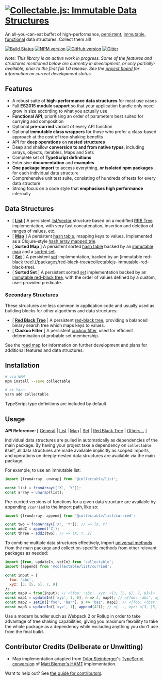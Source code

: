 # [![Collectable.js: Immutable Data Structures](https://github.com/frptools/collectable/raw/master/.assets/logo.png)](https://github.com/frptools/collectable)

An all-you-can-eat buffet of high-performance, [persistent](https://en.wikipedia.org/wiki/Persistent_data_structure), [immutable](https://en.wikipedia.org/wiki/Immutable_object), [functional](https://en.wikipedia.org/wiki/Functional_programming) data structures. Collect them all!

[![Build Status](https://travis-ci.org/frptools/collectable.svg?branch=master)](https://travis-ci.org/frptools/collectable)
[![NPM version](https://badge.fury.io/js/collectable.svg)](http://badge.fury.io/js/collectable)
[![GitHub version](https://badge.fury.io/gh/frptools%2Fcollectable.svg)](https://badge.fury.io/gh/frptools%2Fcollectable)
[![Gitter](https://badges.gitter.im/gitterHQ/gitter.svg)](https://gitter.im/FRPTools/Lobby)

_Note: This library is an active work in progress. Some of the features and structures mentioned below are currently in development, or only partially-available, prior to the first full 1.0 release. See the [project board](https://github.com/frptools/collectable/projects) for information on current development status._

## Features

- A robust suite of **high-performance data structures** for most use cases
- Full **ES2015 module support** so that your application bundle only need grow in size according to what you actually use
- **Functional API**, prioritising an order of parameters best suited for currying and composition
- Optional **pre-curried** variant of every API function
- Optional **immutable class wrappers** for those who prefer a class-based approach at the cost of tree-shaking benefits
- API for **deep operations** on **nested structures**
- Deep and shallow **conversion to and from native types**, including arrays, objects, iterables, Maps and Sets
- Complete set of **TypeScript definitions**
- Extensive **documentation** and **examples**
- **One package import** to access everything, **or isolated npm packages** for each individual data structure
- Comprehensive unit test suite, consisting of hundreds of tests for every data structure
- Strong focus on a code style that **emphasises high performance** internally

## Data Structures

- [ **[List](/packages/list#collectablejs-immutable-list)** ] A persistent [list/vector](https://en.wikipedia.org/wiki/List_(abstract_data_type)) structure based on a modified [RRB Tree](https://infoscience.epfl.ch/record/169879/files/RMTrees.pdf) implementation, with very fast concatenation, insertion and deletion of ranges of values, etc.
- [ **[Map](/packages/map#collectablejs-immutable-map)** ] A persistent [hash table](https://en.wikipedia.org/wiki/Associative_array), mapping keys to values. Implemented as a Clojure-style [hash array mapped trie](https://en.wikipedia.org/wiki/Hash_array_mapped_trie).
- [ **Sorted Map** ] A persistent sorted [hash table](https://en.wikipedia.org/wiki/Associative_array) backed by an [immutable map](/packages/red-black-tree#collectablejs-immutable-map) and a [sorted set](/packages/red-black-tree#collectablejs-immutable-sorted-set).
- [ **[Set](/packages/set#collectablejs-immutable-set)** ] A persistent [set](https://en.wikipedia.org/wiki/Set_(abstract_data_type)) implementation, backed by an [immutable red-black tree].(/packages/red-black-tree#collectablejs-immutable-red-black-tree).
- [ **Sorted Set** ] A persistent sorted [set](https://en.wikipedia.org/wiki/Set_(abstract_data_type)) implementation backed by an [immutable red-black tree](/packages/red-black-tree#collectablejs-immutable-red-black-tree), with the order of values defined by a custom, user-provided predicate.

### Secondary Structures

These structures are less common in application code and usually used as building blocks for other algorithms and data structures:

- [ **[Red Black Tree](/packages/red-black-tree#collectablejs-immutable-red-black-tree)** ] A persistent [red-black tree](https://en.wikipedia.org/wiki/Red%E2%80%93black_tree), providing a balanced binary search tree which maps keys to values.
- [ **Cuckoo Filter** ] A persistent [cuckoo filter](https://www.cs.cmu.edu/~dga/papers/cuckoo-conext2014.pdf), used for efficient determination of probable set membership.

See the [road map](https://github.com/frptools/collectable/wiki) for information on further development and plans for additional features and data structures.

## Installation

```bash
# via NPM
npm install --save collectable

# or Yarn
yarn add collectable
```

TypeScript type definitions are included by default.

## Usage

**API Reference:**
[ [General](/docs/index.md#collectablejs-general-api)
| [List](/packages/list#collectablejs-immutable-list)
| [Map](/packages/map#collectablejs-immutable-map)
| [Set](/packages/set#collectablejs-immutable-set)
| [Red Black Tree](/packages/red-black-tree#collectablejs-immutable-red-black-tree)
| [Others...](https://github.com/frptools/collectable/wiki) ]

Individual data structures are pulled in automatically as dependencies of the main package. By having your project take a dependency on `collectable` itself, all data structures are made available implicitly as scoped imports, and operations on deeply-nested data structures are available via the main package.

For example, to use an immutable list:

```js
import {fromArray, unwrap} from '@collectable/list';

const list = fromArray(['X', 'Y']);
const array = unwrap(list);
```

Pre-curried versions of functions for a given data structure are available by appending `/curried` to the import path, like so:

```ts
import {fromArray, append} from '@collectable/list/curried';

const two = fromArray(['X', 'Y']); // => [X, Y]
const addZ = append('Z');
const three = addZ(two); // => [X, Y, Z]
```

To combine multiple data structures effectively, import [universal methods](/docs/index.md) from the main package and collection-specific methods from other relevant packages as needed:

```js
import {from, updateIn, setIn} from 'collectable';
import {append} from '@collectable/list/curried';

const input = {
  foo: 'abc',
  xyz: [3, [5, 6], 7, 9]
};
const map0 = from(input); // <{foo: 'abc', xyz: <[3, [5, 6], 7, 9]>}>
const map1 = updateIn(['xyz', 1, 0], n => 4, map0); // <{foo: 'abc', xyz: <[3, [4, 6], 7, 9]>}>
const map2 = setIn(['foo', 'bar'], x => 'baz', map1); // <{foo: <{bar: 'baz'}>, xyz: ...>
const map3 = updateIn(['xyz', 1], append(42)); // <{..., xyz: <[3, [5, 6, 42], 7, 9]>}>
```

Use a modern bundler such as Webpack 2 or Rollup in order to take advantage of tree shaking capabilities, giving you maximum flexbility to take the whole package as a dependency while excluding anything you don't use from the final build.

## Contributor Credits (Deliberate or Unwitting)

- Map implementation adapted from [Tylor Steinberger](https://github.com/TylorS)'s [TypeScript conversion](https://github.com/TylorS/typed-hashmap) of [Matt Bierner's HAMT](https://github.com/mattbierner/hamt_plus) implementation.

Want to help out? See [the guide for contributors](CONTRIBUTING.md).
